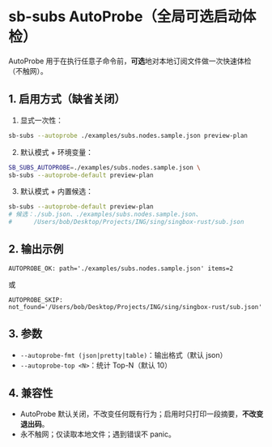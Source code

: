 # sb-subs AutoProbe（全局可选启动体检）

AutoProbe 用于在执行任意子命令前，**可选**地对本地订阅文件做一次快速体检（不触网）。

## 1. 启用方式（缺省关闭）
1) 显式一次性：
```bash
sb-subs --autoprobe ./examples/subs.nodes.sample.json preview-plan
```
2) 默认模式 + 环境变量：
```bash
SB_SUBS_AUTOPROBE=./examples/subs.nodes.sample.json \
sb-subs --autoprobe-default preview-plan
```
3) 默认模式 + 内置候选：
```bash
sb-subs --autoprobe-default preview-plan
# 候选：./sub.json、./examples/subs.nodes.sample.json、
#      /Users/bob/Desktop/Projects/ING/sing/singbox-rust/sub.json
```

## 2. 输出示例
```
AUTOPROBE_OK: path='./examples/subs.nodes.sample.json' items=2
```
或
```
AUTOPROBE_SKIP: not_found='/Users/bob/Desktop/Projects/ING/sing/singbox-rust/sub.json'
```

## 3. 参数
- `--autoprobe-fmt (json|pretty|table)`：输出格式（默认 json）
- `--autoprobe-top <N>`：统计 Top-N（默认 10）

## 4. 兼容性
- AutoProbe 默认关闭，不改变任何既有行为；启用时只打印一段摘要，**不改变退出码**。
- 永不触网；仅读取本地文件；遇到错误不 panic。